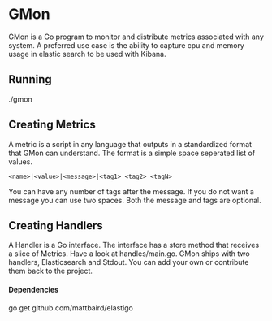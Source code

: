 GMon
====

GMon is a Go program to monitor and distribute metrics associated with any
system. A preferred use case is the ability to capture cpu and memory usage
in elastic search to be used with Kibana.

Running
-------
./gmon


Creating Metrics
----------------
A metric is a script in any language that outputs in a standardized format
that GMon can understand. The format is a simple space seperated list of values.

	<name>|<value>|<message>|<tag1> <tag2> <tagN>

You can have any number of tags after the message. If you do not want a
message you can use two spaces. Both the message and tags are optional.


Creating Handlers
-----------------
A Handler is a Go interface. The interface has a store method that receives
a slice of Metrics. Have a look at handles/main.go. GMon ships with two
handlers, Elasticsearch and Stdout. You can add your own or contribute them
back to the project.

#### Dependencies
go get github.com/mattbaird/elastigo